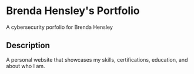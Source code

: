# Brenda Hensley's Portfolio
A cybersecurity porfolio for Brenda Hensley

## Description
A personal website that showcases my skills, certifications, education, and about who I am.
